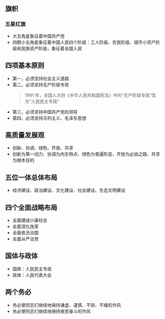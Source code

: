 ## 旗帜

### 五星红旗

- 大五角星象征着中国共产党
- 四颗小五角星象征着中国人民四个阶级：工人阶级、农民阶级、城市小资产阶级和民族资产阶级，象征着全国人民

## 四项基本原则

- 第一，必须坚持社会主义道路
- 第二，必须坚持无产阶级专政
  > 1981 年，全国人大将《中华人民共和国宪法》中的“无产阶级专政”改为“人民民主专政”
- 第三，必须坚持中国共产党的领导
- 第四，必须坚持马列主义、毛泽东思想

## 高质量发展观

- 创新、协调、绿色、开放、共享
- 创新为第一动力、协调为内生特点、绿色为普遍形态、开放为必由之路、共享为根本目的

## 五位一体总体布局

- 经济建设、政治建设、文化建设、社会建设、生态文明建设

## 四个全面战略布局

- 全面建成小康社会
- 全面深化改革
- 全面依法治国
- 全面从严治党

## 国体与政体

- 国体：人民民主专政
- 政体：人民代表大会

## 两个务必

- 务必使同志们继续地保持谦虚、谨慎、不骄、不燥的作风
- 务必使同志们继续地保持艰苦奋斗的作风

